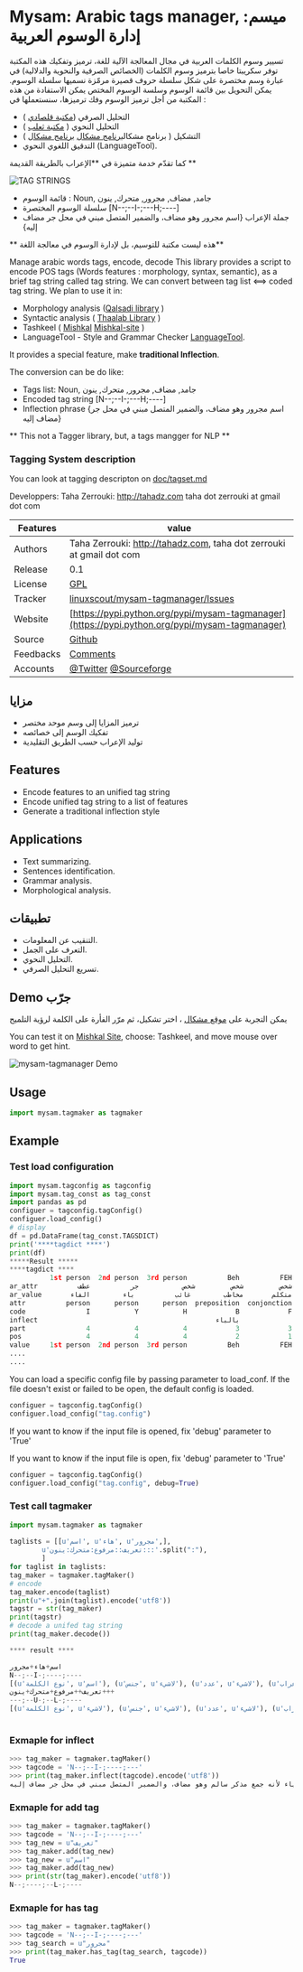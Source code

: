 # Mysam: Arabic tags manager, ميسم: إدارة الوسوم  العربية


تسيير وسوم الكلمات العربية في مجال المعالجة الآلية للغة،  ترميز وتفكيك
هذه المكتبة توفر سكريبتا خاصا بترميز وسوم الكلمات (الخصائص الصرفية والنحوية والدلالية) في عبارة وسم مختصرة على شكل سلسلة حروف قصيرة مرمّزة نسميها سلسلة الوسوم.
يمكن التحويل بين قائمة الوسوم وسلسة الوسوم المختص
يمكن الاستفادة من هذه المكتبة من أجل ترميز الوسوم وفك ترميزها، سنستعملها في :

 *  التحليل الصرفي ([مكتبة قلصادي](https://github.com/linuxscout/qalsadi) )
 * التحليل النحوي ( [مكتبة ثعلب](https://github.com/linuxscout/thaalab-aranasyn) )
 * التشكيل ( برنامج مشكال[برنامج مشكال](https://github.com/linuxscout/mishkal) [ برنامج مشكال](http://tahadz.com/mishkal) )
 * التدقيق اللغوي النحوي (LanguageTool).

كما تقدّم خدمة متميزة في  **الإعراب بالطريقة القديمة **

![TAG STRINGS](doc/images/mysam_sample.png  "Example")

* قائمة الوسوم :
	Noun, جامد, مضاف, مجرور, متحرك, ينون
* سلسلة الوسوم المختصرة
	[N--;--I-;---H;----]
* جملة الإعراب
{اسم مجرور وهو مضاف، والضمير المتصل مبني في محل جر مضاف إليه}

** هذه ليست مكتبة للتوسيم، بل لإدارة الوسوم في معالجة اللغة**


Manage arabic words tags, encode, decode
This library provides a script to encode POS tags (Words features : morphology, syntax, semantic), as a brief tag string  called tag string.
We can convert between tag list <==> coded tag string.
We plan to use it in:

 * Morphology analysis  ([Qalsadi library](https://github.com/linuxscout/qalsadi) )
 *  Syntactic analysis  ( [Thaalab Library](https://github.com/linuxscout/thaalab-aranasyn) )
 * Tashkeel ( [Mishkal](https://github.com/linuxscout/mishkal) [Mishkal-site](http://tahadz.com/mishkal) )
 * LanguageTool - Style and Grammar Checker [LanguageTool](https://languagetool.org/).

It provides a special feature, make **traditional Inflection**.

The conversion can be do like:

 * Tags list:
	Noun, جامد, مضاف, مجرور, متحرك, ينون
 * Encoded tag string
	[N--;--I-;---H;----]
 * Inflection phrase
{اسم مجرور وهو مضاف، والضمير المتصل مبني في محل جر مضاف إليه}

** This not a Tagger library, but, a tags mangger for NLP **


### Tagging System description
You can look at tagging descripton on [doc/tagset.md](doc/tagset.md)


  Developpers:  Taha Zerrouki: http://tahadz.com
    taha dot zerrouki at gmail dot com

Features |   value
------------|-----------
Authors  | Taha Zerrouki: http://tahadz.com,  taha dot zerrouki at gmail dot com
Release  | 0.1
License  |[GPL](https://github.com/linuxscout/mysam-tagmanager/master/LICENSE)
Tracker  |[linuxscout/mysam-tagmanager/Issues](https://github.com/linuxscout/mysam-tagmanager/issues)
Website  |[https://pypi.python.org/pypi/mysam-tagmanager](https://pypi.python.org/pypi/mysam-tagmanager)
Source  |[Github](http://github.com/linuxscout/mysam-tagmanager)
Feedbacks  |[Comments](https://github.com/linuxscout/mysam-tagmanager/issues)
Accounts  |[@Twitter](https://twitter.com/linuxscout)  [@Sourceforge](http://sourceforge.net/projects/mysam-tagmanager/)

<!--Doc  |[package Documentaion](http://pythonhosted.org/mysam-tagmanager/)-->
<!--Download  |[pypi.python.org](https://pypi.python.org/pypi/mysam-tagmanager)-->



<!--
## Citation
If you would cite it in academic work, can you use this citation
```
T. Zerrouki‏, mysam-tagmanager,  Arabic Word Tagger,
  https://pypi.python.org/pypi/mysam-tagmanager/, 2018
```
or in bibtex format

```bibtex
@misc{zerrouki2012mysam,
  title={mysam-tagmanager : Arabic Word Tagger},
  author={Zerrouki, Taha},
  url={https://pypi.python.org/pypi/mysam-tagmanager,
  year={2010}
}
```
-->

## مزايا
* ترميز المزايا إلى وسم موحد مختصر
* تفكيك الوسم إلى خصائصه
* توليد الإعراب حسب الطريق التقليدية

## Features
* Encode features to an unified tag string
* Encode unified tag string to a list of features
* Generate a traditional inflection style

## Applications
* Text summarizing.
* Sentences identification.
* Grammar analysis.
* Morphological analysis.

## تطبيقات 
* التنقيب عن المعلومات.
* التعرف على الجمل.
* التحليل النحوي.
* تسريع التحليل الصرفي.



## Demo جرّب

يمكن التجربة على [موقع مشكال](http://tahadz.com/mishkal)
، اختر تشكيل، ثم مرّر الفأرة على الكلمة لرؤية التلميح

You can test it on [Mishkal Site](http://tahadz.com/mishkal), choose: Tashkeel, and move mouse over word to get hint.

![mysam-tagmanager Demo](doc/images/mysam_demo.png)



<!--
Installation
=====
```
pip install mysam-tagmanager
```    
    -->
## Usage

```python
import mysam.tagmaker as tagmaker
```
## Example

### Test load configuration

```python
import mysam.tagconfig as tagconfig
import mysam.tag_const as tag_const
import pandas as pd
configuer = tagconfig.tagConfig()
configuer.load_config()
# display
df = pd.DataFrame(tag_const.TAGSDICT)
print('****tagdict ****')
print(df)
*****Result *****
****tagdict ****
          1st person  2nd person  3rd person          Beh          FEH  \
ar_attr          شخص         شخص         شخص           جر          عطف   
ar_value       متكلم       مخاطب        غائب          باء        الفاء   
attr          person      person      person  preposition  conjonction   
code               I           Y           H            B            F   
inflect                                            بالباء                
part               4           4           4            3            3   
pos                4           4           4            2            1   
value     1st person  2nd person  3rd person          Beh          FEH   
....
....

```
 You can load a specific config file by passing parameter to load_conf.
If the file doesn't exist or failed to be open, the default config is loaded.

```python
configuer = tagconfig.tagConfig()
configuer.load_config("tag.config")

```
If you want to know if the input file is opened, fix 'debug' parameter to 'True'


If you want to know if the input file is open, fix 'debug' parameter to 'True'
```python
configuer = tagconfig.tagConfig()
configuer.load_config("tag.config", debug=True)
```

### Test call tagmaker

```python
import mysam.tagmaker as tagmaker
   
taglists = [[u'اسم', u'هاء', u'مجرور',],
        u'تعريف::مرفوع:متحرك:ينون:::'.split(":"),
        ]
for taglist in taglists:
tag_maker = tagmaker.tagMaker()
# encode
tag_maker.encode(taglist)
print(u"+".join(taglist).encode('utf8'))
tagstr = str(tag_maker)
print(tagstr)
# decode a unifed tag string
print(tag_maker.decode())

**** result ****

اسم+هاء+مجرور
N--;--I-;----;----
[(u'نوع الكلمة', u'اسم'), (u'جنس', u'لاشيء'), (u'عدد', u'لاشيء'), (u'إعراب', u'مجرور'), (u'علامة', u'لاشيء'), (u'عطف', u'لاشيء'), (u'جر', u'لاشيء'), (u'تعريف', u'نكرة'), (u'ضمير متصل', u'لاشيء'), (u'استقبال', u'لاشيء'), (u'بناء', u'لاشيء'), (u'زمن', u'لاشيء'), (u'شخص', u'لاشيء')]
تعريف++مرفوع+متحرك+ينون+++
---;--U-;--L-;----
[(u'نوع الكلمة', u'لاشيء'), (u'جنس', u'لاشيء'), (u'عدد', u'لاشيء'), (u'إعراب', u'مرفوع'), (u'علامة', u'لاشيء'), (u'عطف', u'لاشيء'), (u'جر', u'لاشيء'), (u'تعريف', u'معرفة'), (u'ضمير متصل', u'لاشيء'), (u'استقبال', u'لاشيء'), (u'بناء', u'لاشيء'), (u'زمن', u'لاشيء'), (u'شخص', u'لاشيء')]
    
```


### Exmaple for inflect
```python 
>>> tag_maker = tagmaker.tagMaker()
>>> tagcode = 'N--;--I-;----;---'
>>> print(tag_maker.inflect(tagcode).encode('utf8'))
اسم مجرور وعلامة جرّه الياء لأنه جمع مذكر سالم وهو مضاف، والضمير المتصل مبني في محل جر مضاف إليه
```

### Exmaple for add tag
```python
>>> tag_maker = tagmaker.tagMaker()
>>> tagcode = 'N--;--I-;----;---'
>>> tag_new = u"تعريف"
>>> tag_maker.add(tag_new)
>>> tag_new = u"اسم"
>>> tag_maker.add(tag_new)
>>> print(str(tag_maker).encode('utf8'))
N--;----;--L-;----
```

### Exmaple for has tag
```python 
>>> tag_maker = tagmaker.tagMaker()
>>> tagcode = 'N--;--I-;----;---'
>>> tag_search = u"مجرور"
>>> print(tag_maker.has_tag(tag_search, tagcode))
True
```





